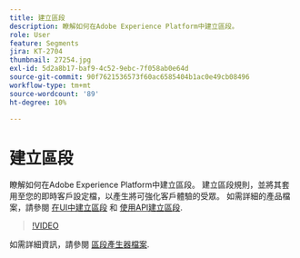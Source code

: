 ```yaml
---
title: 建立區段
description: 瞭解如何在Adobe Experience Platform中建立區段。
role: User
feature: Segments
jira: KT-2704
thumbnail: 27254.jpg
exl-id: 5d2a8b17-baf9-4c52-9ebc-7f058ab0e64d
source-git-commit: 90f7621536573f60ac6585404b1ac0e49cb08496
workflow-type: tm+mt
source-wordcount: '89'
ht-degree: 10%

---
```


# 建立區段

瞭解如何在Adobe Experience Platform中建立區段。 建立區段規則，並將其套用至您的即時客戶設定檔，以產生將可強化客戶體驗的受眾。 如需詳細的產品檔案，請參閱 [在UI中建立區段](https://experienceleague.adobe.com/docs/experience-platform/segmentation/ui/overview.html) 和 [使用API建立區段](https://experienceleague.adobe.com/docs/experience-platform/segmentation/tutorials/create-a-segment.html).

>[!VIDEO](https://video.tv.adobe.com/v/27254?quality=12&learn=on)

如需詳細資訊，請參閱 [區段產生器檔案](https://experienceleague.adobe.com/docs/experience-platform/segmentation/ui/segment-builder.html).
